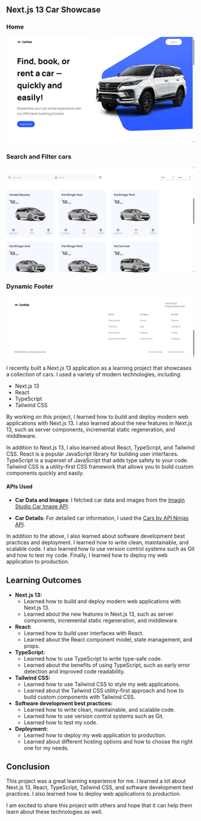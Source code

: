 ## Next.js 13 Car Showcase

### Home
![Home Page](home.png)

### Search and Filter cars
![Search and Filter](search_filter.png)

### Dynamic Footer
![Footer](footer.png)

I recently built a Next.js 13 application as a learning project that showcases a collection of cars. I used a variety of modern technologies, including:

- Next.js 13
- React
- TypeScript
- Tailwind CSS

By working on this project, I learned how to build and deploy modern web applications with Next.js 13. I also learned about the new features in Next.js 13, such as server components, incremental static regeneration, and middleware.

In addition to Next.js 13, I also learned about React, TypeScript, and Tailwind CSS. React is a popular JavaScript library for building user interfaces. TypeScript is a superset of JavaScript that adds type safety to your code. Tailwind CSS is a utility-first CSS framework that allows you to build custom components quickly and easily.

#### APIs Used

- **Car Data and Images**: I fetched car data and images from the [Imagin Studio Car Image API](https://www.imagin.studio/car-image-api).

- **Car Details**: For detailed car information, I used the [Cars by API Ninjas API](https://rapidapi.com/apininjas/api/cars-by-api-ninjas).

In addition to the above, I also learned about software development best practices and deployment. I learned how to write clean, maintainable, and scalable code. I also learned how to use version control systems such as Git and how to test my code. Finally, I learned how to deploy my web application to production.

## Learning Outcomes

- **Next.js 13:**
    - Learned how to build and deploy modern web applications with Next.js 13.
    - Learned about the new features in Next.js 13, such as server components, incremental static regeneration, and middleware.
- **React:**
    - Learned how to build user interfaces with React.
    - Learned about the React component model, state management, and props.
- **TypeScript:**
    - Learned how to use TypeScript to write type-safe code.
    - Learned about the benefits of using TypeScript, such as early error detection and improved code readability.
- **Tailwind CSS:**
    - Learned how to use Tailwind CSS to style my web applications.
    - Learned about the Tailwind CSS utility-first approach and how to build custom components with Tailwind CSS.
- **Software development best practices:**
    - Learned how to write clean, maintainable, and scalable code.
    - Learned how to use version control systems such as Git.
    - Learned how to test my code.
- **Deployment:**
    - Learned how to deploy my web application to production.
    - Learned about different hosting options and how to choose the right one for my needs.

## Conclusion

This project was a great learning experience for me. I learned a lot about Next.js 13, React, TypeScript, Tailwind CSS, and software development best practices. I also learned how to deploy web applications to production.

I am excited to share this project with others and hope that it can help them learn about these technologies as well.